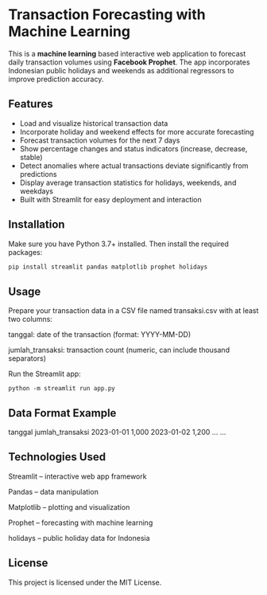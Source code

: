 # Transaction Forecasting with Machine Learning

This is a **machine learning** based interactive web application to forecast daily transaction volumes using **Facebook Prophet**. The app incorporates Indonesian public holidays and weekends as additional regressors to improve prediction accuracy.

## Features

- Load and visualize historical transaction data
- Incorporate holiday and weekend effects for more accurate forecasting
- Forecast transaction volumes for the next 7 days
- Show percentage changes and status indicators (increase, decrease, stable)
- Detect anomalies where actual transactions deviate significantly from predictions
- Display average transaction statistics for holidays, weekends, and weekdays
- Built with Streamlit for easy deployment and interaction

## Installation

Make sure you have Python 3.7+ installed. Then install the required packages:

```bash
pip install streamlit pandas matplotlib prophet holidays
````

## Usage
Prepare your transaction data in a CSV file named transaksi.csv with at least two columns:

tanggal: date of the transaction (format: YYYY-MM-DD)

jumlah_transaksi: transaction count (numeric, can include thousand separators)

Run the Streamlit app:
````
python -m streamlit run app.py
````

## Data Format Example
tanggal	jumlah_transaksi
2023-01-01	1,000
2023-01-02	1,200
...	...

## Technologies Used
Streamlit – interactive web app framework

Pandas – data manipulation

Matplotlib – plotting and visualization

Prophet – forecasting with machine learning

holidays – public holiday data for Indonesia

## License
This project is licensed under the MIT License.
